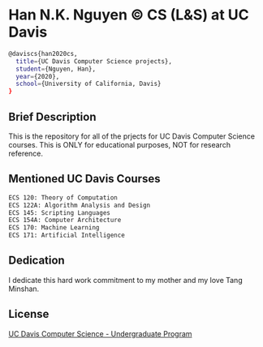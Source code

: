 # Han N.K. Nguyen © CS (L&S) at UC Davis

```bash 
@daviscs{han2020cs,
  title={UC Davis Computer Science projects},
  student={Nguyen, Han},
  year={2020},
  school={University of California, Davis}
}
```

## Brief Description
This is the repository for all of the prjects for UC Davis Computer Science courses. This is ONLY for educational purposes, NOT for research reference. 

## Mentioned UC Davis Courses
```bash
ECS 120: Theory of Computation
ECS 122A: Algorithm Analysis and Design
ECS 145: Scripting Languages
ECS 154A: Computer Architecture
ECS 170: Machine Learning
ECS 171: Artificial Intelligence
```
## Dedication 
I dedicate this hard work commitment to my mother and my love Tang Minshan.

## License
[UC Davis Computer Science - Undergraduate Program](https://www.cs.ucdavis.edu/undergraduate/)

